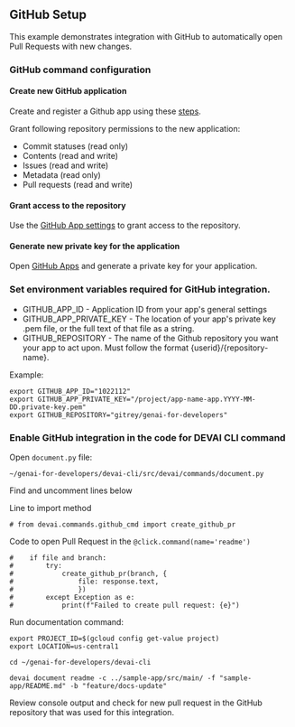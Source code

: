 ## GitHub Setup

This example demonstrates integration with GitHub to automatically open Pull Requests with new changes.


### GitHub command configuration

#### Create new GitHub application
Create and register a Github app using these [steps](https://docs.github.com/en/apps/creating-github-apps/registering-a-github-app/registering-a-github-app).

Grant following repository permissions to the new application:

- Commit statuses (read only)
- Contents (read and write)
- Issues (read and write)
- Metadata (read only)
- Pull requests (read and write)

#### Grant access to the repository
Use the [GitHub  App settings](https://github.com/settings/installations) to grant access to the repository.

#### Generate new private key for the application

Open [GitHub Apps](https://github.com/settings/apps) and generate a private key for your application.


### Set environment variables required for GitHub integration.

- GITHUB_APP_ID - Application ID from your app's general settings
- GITHUB_APP_PRIVATE_KEY - The location of your app's private key .pem file, or the full text of that file as a string.
- GITHUB_REPOSITORY - The name of the Github repository you want your app to act upon. Must follow the format {userid}/{repository-name}.

Example:
```
export GITHUB_APP_ID="1022112"
export GITHUB_APP_PRIVATE_KEY="/project/app-name-app.YYYY-MM-DD.private-key.pem"
export GITHUB_REPOSITORY="gitrey/genai-for-developers"
```

### Enable GitHub integration in the code for DEVAI CLI command

Open `document.py` file:
```
~/genai-for-developers/devai-cli/src/devai/commands/document.py
```

Find and uncomment lines below

Line to import method
```
# from devai.commands.github_cmd import create_github_pr
```

Code to open Pull Request in the `@click.command(name='readme')`
```
#    if file and branch:
#        try:
#            create_github_pr(branch, {
#                file: response.text,
#                })
#        except Exception as e:
#            print(f"Failed to create pull request: {e}")
```

Run documentation command:

```
export PROJECT_ID=$(gcloud config get-value project)
export LOCATION=us-central1

cd ~/genai-for-developers/devai-cli

devai document readme -c ../sample-app/src/main/ -f "sample-app/README.md" -b "feature/docs-update"
```

Review console output and check for new pull request in the GitHub repository that was used for this integration.



